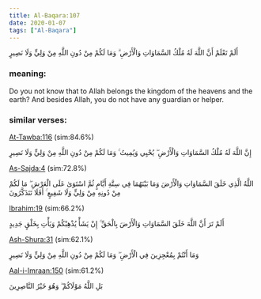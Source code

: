 ```yaml
---
title: Al-Baqara:107
date: 2020-01-07
tags: ["Al-Baqara"]
---
```

أَلَمْ تَعْلَمْ أَنَّ اللَّهَ لَهُ مُلْكُ السَّمَاوَاتِ وَالْأَرْضِ ۗ وَمَا لَكُمْ مِنْ دُونِ اللَّهِ مِنْ وَلِيٍّ وَلَا نَصِيرٍ
### meaning: 
Do you not know that to Allah belongs the kingdom of the heavens and the earth? And besides Allah, you do not have any guardian or helper.
### similar verses: 

[At-Tawba:116](/9/116) (sim:84.6%)

إِنَّ اللَّهَ لَهُ مُلْكُ السَّمَاوَاتِ وَالْأَرْضِ ۖ يُحْيِي وَيُمِيتُ ۚ وَمَا لَكُمْ مِنْ دُونِ اللَّهِ مِنْ وَلِيٍّ وَلَا نَصِيرٍ

[As-Sajda:4](/32/4) (sim:72.8%)

اللَّهُ الَّذِي خَلَقَ السَّمَاوَاتِ وَالْأَرْضَ وَمَا بَيْنَهُمَا فِي سِتَّةِ أَيَّامٍ ثُمَّ اسْتَوَىٰ عَلَى الْعَرْشِ ۖ مَا لَكُمْ مِنْ دُونِهِ مِنْ وَلِيٍّ وَلَا شَفِيعٍ ۚ أَفَلَا تَتَذَكَّرُونَ

[Ibrahim:19](/14/19) (sim:66.2%)

أَلَمْ تَرَ أَنَّ اللَّهَ خَلَقَ السَّمَاوَاتِ وَالْأَرْضَ بِالْحَقِّ ۚ إِنْ يَشَأْ يُذْهِبْكُمْ وَيَأْتِ بِخَلْقٍ جَدِيدٍ

[Ash-Shura:31](/42/31) (sim:62.1%)

وَمَا أَنْتُمْ بِمُعْجِزِينَ فِي الْأَرْضِ ۖ وَمَا لَكُمْ مِنْ دُونِ اللَّهِ مِنْ وَلِيٍّ وَلَا نَصِيرٍ

[Aal-i-Imraan:150](/3/150) (sim:61.2%)

بَلِ اللَّهُ مَوْلَاكُمْ ۖ وَهُوَ خَيْرُ النَّاصِرِينَ

